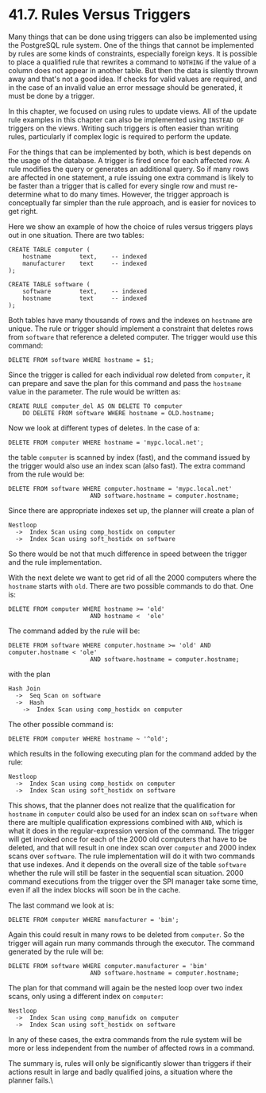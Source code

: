 # 41.7. Rules Versus Triggers

Many things that can be done using triggers can also be implemented using the PostgreSQL rule system. One of the things that cannot be implemented by rules are some kinds of constraints, especially foreign keys. It is possible to place a qualified rule that rewrites a command to `NOTHING` if the value of a column does not appear in another table. But then the data is silently thrown away and that's not a good idea. If checks for valid values are required, and in the case of an invalid value an error message should be generated, it must be done by a trigger.

In this chapter, we focused on using rules to update views. All of the update rule examples in this chapter can also be implemented using `INSTEAD OF` triggers on the views. Writing such triggers is often easier than writing rules, particularly if complex logic is required to perform the update.

For the things that can be implemented by both, which is best depends on the usage of the database. A trigger is fired once for each affected row. A rule modifies the query or generates an additional query. So if many rows are affected in one statement, a rule issuing one extra command is likely to be faster than a trigger that is called for every single row and must re-determine what to do many times. However, the trigger approach is conceptually far simpler than the rule approach, and is easier for novices to get right.

Here we show an example of how the choice of rules versus triggers plays out in one situation. There are two tables:

```
CREATE TABLE computer (
    hostname        text,    -- indexed
    manufacturer    text     -- indexed
);

CREATE TABLE software (
    software        text,    -- indexed
    hostname        text     -- indexed
);
```

Both tables have many thousands of rows and the indexes on `hostname` are unique. The rule or trigger should implement a constraint that deletes rows from `software` that reference a deleted computer. The trigger would use this command:

```
DELETE FROM software WHERE hostname = $1;
```

Since the trigger is called for each individual row deleted from `computer`, it can prepare and save the plan for this command and pass the `hostname` value in the parameter. The rule would be written as:

```
CREATE RULE computer_del AS ON DELETE TO computer
    DO DELETE FROM software WHERE hostname = OLD.hostname;
```

Now we look at different types of deletes. In the case of a:

```
DELETE FROM computer WHERE hostname = 'mypc.local.net';
```

the table `computer` is scanned by index (fast), and the command issued by the trigger would also use an index scan (also fast). The extra command from the rule would be:

```
DELETE FROM software WHERE computer.hostname = 'mypc.local.net'
                       AND software.hostname = computer.hostname;
```

Since there are appropriate indexes set up, the planner will create a plan of

```
Nestloop
  ->  Index Scan using comp_hostidx on computer
  ->  Index Scan using soft_hostidx on software
```

So there would be not that much difference in speed between the trigger and the rule implementation.

With the next delete we want to get rid of all the 2000 computers where the `hostname` starts with `old`. There are two possible commands to do that. One is:

```
DELETE FROM computer WHERE hostname >= 'old'
                       AND hostname <  'ole'
```

The command added by the rule will be:

```
DELETE FROM software WHERE computer.hostname >= 'old' AND computer.hostname < 'ole'
                       AND software.hostname = computer.hostname;
```

with the plan

```
Hash Join
  ->  Seq Scan on software
  ->  Hash
    ->  Index Scan using comp_hostidx on computer
```

The other possible command is:

```
DELETE FROM computer WHERE hostname ~ '^old';
```

which results in the following executing plan for the command added by the rule:

```
Nestloop
  ->  Index Scan using comp_hostidx on computer
  ->  Index Scan using soft_hostidx on software
```

This shows, that the planner does not realize that the qualification for `hostname` in `computer` could also be used for an index scan on `software` when there are multiple qualification expressions combined with `AND`, which is what it does in the regular-expression version of the command. The trigger will get invoked once for each of the 2000 old computers that have to be deleted, and that will result in one index scan over `computer` and 2000 index scans over `software`. The rule implementation will do it with two commands that use indexes. And it depends on the overall size of the table `software` whether the rule will still be faster in the sequential scan situation. 2000 command executions from the trigger over the SPI manager take some time, even if all the index blocks will soon be in the cache.

The last command we look at is:

```
DELETE FROM computer WHERE manufacturer = 'bim';
```

Again this could result in many rows to be deleted from `computer`. So the trigger will again run many commands through the executor. The command generated by the rule will be:

```
DELETE FROM software WHERE computer.manufacturer = 'bim'
                       AND software.hostname = computer.hostname;
```

The plan for that command will again be the nested loop over two index scans, only using a different index on `computer`:

```
Nestloop
  ->  Index Scan using comp_manufidx on computer
  ->  Index Scan using soft_hostidx on software
```

In any of these cases, the extra commands from the rule system will be more or less independent from the number of affected rows in a command.

The summary is, rules will only be significantly slower than triggers if their actions result in large and badly qualified joins, a situation where the planner fails.\\

